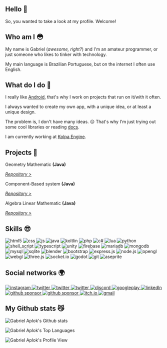 ## Hello 👋

So, you wanted to take a look at my profile. Welcome!

## Who am I 😳

My name is Gabriel (*awesome, right?*) and I'm an amateur programmer, or just someone who likes to tinker with technology.

My main language is Brazilian Portuguese, but on the internet I often use English.

## What do I do 🔭

I really like [Android](https://android.com), that's why I work on projects that run on it/with it often.

I always wanted to create my own app, with a unique idea, or at least a unique design.

The problem is, I don't have many ideas. 😔
That's why I'm just trying out some cool libraries or reading [docs](https://developer.android.com).

I am currently working at [Kolpa Engine](https://github.com/KolpaEngine).

## Projects 🌲
Geometry Mathematic **(Java)**

*[Repository >](https://github.com/gabriel-aplok/geo-math)*

Component-Based system **(Java)**

*[Repository >](https://github.com/gabriel-aplok/component-based-system)*

Algebra Linear Mathematic **(Java)**

*[Repository >](https://github.com/gabriel-aplok/math-linear-algebra)*

## Skills 😎
<div style="display: inline_block">
  <img alt="html5" src="https://img.shields.io/badge/html5-%23E34F26.svg?style=for-the-badge&logo=html5&logoColor=white" />
  <img alt="css" src="https://img.shields.io/badge/css3-%231572B6.svg?style=for-the-badge&logo=css3&logoColor=white" />
  <img alt="js" src="https://img.shields.io/badge/javascript-%23323330.svg?style=for-the-badge&logo=javascript&logoColor=%23F7DF1E" />
  <img alt="java" src="https://img.shields.io/badge/java-%23ED8B00.svg?style=for-the-badge&logo=java&logoColor=white" />
  <img alt="koltlin" src="https://img.shields.io/badge/kotlin-%230095D5.svg?style=for-the-badge&logo=kotlin&logoColor=white" />
  <img alt="php" src="https://img.shields.io/badge/php-%23777BB4.svg?style=for-the-badge&logo=php&logoColor=white" />
  <img alt="c#" src="https://img.shields.io/badge/c%23-%23239120.svg?style=for-the-badge&logo=c-sharp&logoColor=white" />
  <img alt="lua" src="https://img.shields.io/badge/lua-%232C2D72.svg?style=for-the-badge&logo=lua&logoColor=white" />
  <img alt="python" src="https://img.shields.io/badge/python-3670A0?style=for-the-badge&logo=python&logoColor=ffdd54" />
  <img alt="shell_script" src="https://img.shields.io/badge/shell_script-%23121011.svg?style=for-the-badge&logo=gnu-bash&logoColor=white" />
  <img alt="typescript" src="https://img.shields.io/badge/typescript-%23007ACC.svg?style=for-the-badge&logo=typescript&logoColor=white" />
  <img alt="unity" src="https://img.shields.io/badge/unity-%23000000.svg?style=for-the-badge&logo=unity&logoColor=white" />
  <img alt="firebase" src="https://img.shields.io/badge/Firebase-039BE5?style=for-the-badge&logo=Firebase&logoColor=white" />
  <img alt="mariadb" src="https://img.shields.io/badge/MariaDB-003545?style=for-the-badge&logo=mariadb&logoColor=white" />
  <img alt="mongodb" src="https://img.shields.io/badge/MongoDB-%234ea94b.svg?style=for-the-badge&logo=mongodb&logoColor=white" />
  <img alt="mysql" src="https://img.shields.io/badge/mysql-%2300f.svg?style=for-the-badge&logo=mysql&logoColor=white" />
  <img alt="sqlite" src="https://img.shields.io/badge/sqlite-%2307405e.svg?style=for-the-badge&logo=sqlite&logoColor=white" />
  <img alt="blender" src="https://img.shields.io/badge/blender-%23F5792A.svg?style=for-the-badge&logo=blender&logoColor=white" />
  <img alt="bootstrap" src="https://img.shields.io/badge/bootstrap-%23563D7C.svg?style=for-the-badge&logo=bootstrap&logoColor=white" />
  <img alt="express.js" src="https://img.shields.io/badge/express.js-%23404d59.svg?style=for-the-badge&logo=express&logoColor=%2361DAFB" />
  <img alt="node.js" src="https://img.shields.io/badge/node.js-6DA55F?style=for-the-badge&logo=node.js&logoColor=white" />
  <img alt="opengl" src="https://img.shields.io/badge/OpenGL-%23FFFFFF.svg?style=for-the-badge&logo=opengl" />
  <img alt="webgl" src="https://img.shields.io/badge/WebGL-990000?logo=webgl&logoColor=white&style=for-the-badge" />
  <img alt="three.js" src="https://img.shields.io/badge/threejs-black?style=for-the-badge&logo=three.js&logoColor=white" />
  <img alt="socket.io" src="https://img.shields.io/badge/Socket.io-black?style=for-the-badge&logo=socket.io&badgeColor=010101" />
  <img alt="godot" src="https://img.shields.io/badge/GODOT-%23FFFFFF.svg?style=for-the-badge&logo=godot-engine" />
  <img alt="git" src="https://img.shields.io/badge/git-%23F05033.svg?style=for-the-badge&logo=git&logoColor=white" />
  <img alt="aseprite" src="https://img.shields.io/badge/Aseprite-FFFFFF?style=for-the-badge&logo=Aseprite&logoColor=#7D929E" />
</div>

## Social networks 🌍
<div style="display: inline_block">
  <a href="https://instagram.com/gabriel__yeah">
    <img alt="instagram" src="https://img.shields.io/badge/Instagram-%23E4405F.svg?style=for-the-badge&logo=Instagram&logoColor=white" />
  </a>
  <a href="https://twitter.com/GabrielAplok">
    <img alt="twitter" src="https://img.shields.io/badge/Twitter-%231DA1F2.svg?style=for-the-badge&logo=Twitter&logoColor=white" />
  </a>
  <a href="https://youtube.com/GabrielAplok">
    <img alt="twitter" src="https://img.shields.io/badge/YouTube-%23FF0000.svg?style=for-the-badge&logo=YouTube&logoColor=white" />
  </a>
  <a href="https://t.me/GabrielAplok">
    <img alt="twitter" src="https://img.shields.io/badge/Telegram-2CA5E0?style=for-the-badge&logo=telegram&logoColor=white" />
  </a>
  <a href="https://gabrielaplok.github.io/discord">
    <img alt="discord" src="https://img.shields.io/badge/Discord-%237289DA.svg?style=for-the-badge&logo=discord&logoColor=white" />
  </a>
  <a href="https://play.google.com/store/apps/dev?id=8726283399583812148">
    <img alt="googleplay" src="https://img.shields.io/badge/Google_Play-414141?style=for-the-badge&logo=google-play&logoColor=white" />
  </a>
  <a href="https://www.linkedin.com/in/gabrielaplok">
    <img alt="linkedIn" src="https://img.shields.io/badge/LinkedIn-0077B5?style=for-the-badge&logo=linkedin&logoColor=white" />
  </a>
  <a href="https://github.com/sponsors/gabriel-aplok">
    <img alt="github sponsor" src="https://img.shields.io/badge/sponsor-30363D?style=for-the-badge&logo=GitHub-Sponsors&logoColor=#EA4AAA" />
  </a>
  <a href="https://www.patreon.com/gabriel_aplok">
    <img alt="github sponsor" src="https://img.shields.io/badge/Patreon-F96854?style=for-the-badge&logo=patreon&logoColor=white" />
  </a>
  <a href="https://gabriel-aplok.itch.io">
    <img alt="itch.io" src="https://img.shields.io/badge/Itch-%23FF0B34.svg?style=for-the-badge&logo=Itch.io&logoColor=white" />
  </a>
  <a href="mailto:gabrielaplok.contact@gmail.com">
    <img alt="gmail" src="https://img.shields.io/badge/Gmail-D14836?style=for-the-badge&logo=gmail&logoColor=white" />
  </a>
</div>

## My Github stats 😼
![Gabriel Aplok's Github stats](https://github-readme-stats.vercel.app/api?username=gabriel-aplok&show_icons=true&theme=dark)

![Gabriel Aplok's Top Languages](https://github-readme-stats.vercel.app/api/top-langs/?username=gabriel-aplok&layout=compact&theme=dark)

![Gabriel Aplok's Profile View](https://komarev.com/ghpvc/?username=gabriel-aplok&color=FF4545&style=for-the-badge)
